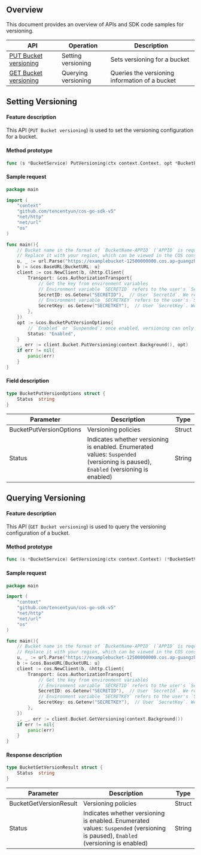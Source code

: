 ## Overview

This document provides an overview of APIs and SDK code samples for versioning.

| API | Operation | Description |
| ------------------------------------------------------------ | ------------ | ------------------------ |
| [PUT Bucket versioning](https://intl.cloud.tencent.com/document/product/436/19889) | Setting versioning | Sets versioning for a bucket |
| [GET Bucket versioning](https://intl.cloud.tencent.com/document/product/436/19888) | Querying versioning | Queries the versioning information of a bucket |

## Setting Versioning

#### Feature description

This API (`PUT Bucket versioning`) is used to set the versioning configuration for a bucket.

#### Method prototype
```go
func (s *BucketService) PutVersioning(ctx context.Context, opt *BucketPutVersionOptions) (*Response, error)
```

#### Sample request
[//]: # (.cssg-snippet-put-bucket-versioning)
```go
package main

import (
    "context"
    "github.com/tencentyun/cos-go-sdk-v5"
    "net/http"
    "net/url"
    "os"
)

func main(){
    // Bucket name in the format of `BucketName-APPID` (`APPID` is required), which can be viewed in the COS console at https://console.cloud.tencent.com/cos5/bucket.
    // Replace it with your region, which can be viewed in the COS console at https://console.cloud.tencent.com/. For more information about regions, visit https://intl.cloud.tencent.com/document/product/436/6224.
    u, _ := url.Parse("https://examplebucket-12500000000.cos.ap-guangzhou.myqcloud.com")
    b := &cos.BaseURL{BucketURL: u}
    client := cos.NewClient(b, &http.Client{
        Transport: &cos.AuthorizationTransport{
            // Get the key from environment variables
            // Environment variable `SECRETID` refers to the user's `SecretId`, which can be viewed in the CAM console at https://console.cloud.tencent.com/cam/capi.
            SecretID: os.Getenv("SECRETID"),  // User `SecretId`. We recommend you use a sub-account key and follow the principle of least privilege to reduce risks. For information about how to obtain a sub-account key, visit https://cloud.tencent.com/document/product/598/37140.
            // Environment variable `SECRETKEY` refers to the user's `SecretKey`, which can be viewed in the CAM console at https://console.cloud.tencent.com/cam/capi.
            SecretKey: os.Getenv("SECRETKEY"),  // User `SecretKey`. We recommend you use a sub-account key and follow the principle of least privilege to reduce risks. For information about how to obtain a sub-account key, visit  https://cloud.tencent.com/document/product/598/37140.
        },
    })
    opt := &cos.BucketPutVersionOptions{
        // `Enabled` or `Suspended`; once enabled, versioning can only be paused but not deleted.
        Status: "Enabled",
    }
    _, err := client.Bucket.PutVersioning(context.Background(), opt)
    if err != nil{
        panic(err)
    }
}
```

#### Field description
```go
type BucketPutVersionOptions struct {
	Status  string
}
```

| Parameter | Description | Type |
| ----| ---- | ---- |
| BucketPutVersionOptions | Versioning policies | Struct |
| Status | Indicates whether versioning is enabled. Enumerated values: `Suspended` (versioning is paused), `Enabled` (versioning is enabled) | String |

## Querying Versioning

#### Feature description

This API (`GET Bucket versioning`) is used to query the versioning configuration of a bucket.

#### Method prototype
```go
func (s *BucketService) GetVersioning(ctx context.Context) (*BucketGetVersionResult, *Response, error)
```

#### Sample request
[//]: # (.cssg-snippet-get-bucket-versioning)
```go
package main

import (
    "context"
    "github.com/tencentyun/cos-go-sdk-v5"
    "net/http"
    "net/url"
    "os"
)

func main(){
    // Bucket name in the format of `BucketName-APPID` (`APPID` is required), which can be viewed in the COS console at https://console.cloud.tencent.com/cos5/bucket.
    // Replace it with your region, which can be viewed in the COS console at https://console.cloud.tencent.com/. For more information about regions, visit https://intl.cloud.tencent.com/document/product/436/6224.
    u, _ := url.Parse("https://examplebucket-12500000000.cos.ap-guangzhou.myqcloud.com")
    b := &cos.BaseURL{BucketURL: u}
    client := cos.NewClient(b, &http.Client{
        Transport: &cos.AuthorizationTransport{
            // Get the key from environment variables
            // Environment variable `SECRETID` refers to the user's `SecretId`, which can be viewed in the CAM console at https://console.cloud.tencent.com/cam/capi.
            SecretID: os.Getenv("SECRETID"),  // User `SecretId`. We recommend you use a sub-account key and follow the principle of least privilege to reduce risks. For information about how to obtain a sub-account key, visit https://cloud.tencent.com/document/product/598/37140.
            // Environment variable `SECRETKEY` refers to the user's `SecretKey`, which can be viewed in the CAM console at https://console.cloud.tencent.com/cam/capi.
            SecretKey: os.Getenv("SECRETKEY"),  // User `SecretKey`. We recommend you use a sub-account key and follow the principle of least privilege to reduce risks. For information about how to obtain a sub-account key, visit  https://cloud.tencent.com/document/product/598/37140.
        },
    })
    _, _, err := client.Bucket.GetVersioning(context.Background())
    if err != nil{
        panic(err)
    }
}
```

#### Response description
```go
type BucketGetVersionResult struct {
	Status  string
}
```

| Parameter | Description | Type |
| ----| ---- | ---- |
| BucketGetVersionResult | Versioning policies | Struct |
| Status | Indicates whether versioning is enabled. Enumerated values: `Suspended` (versioning is paused), `Enabled` (versioning is enabled) | String |

